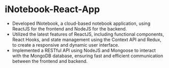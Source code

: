 # iNotebook-React-App

- Developed INotebook, a cloud-based notebook application, using ReactJS for the frontend and NodeJS for the backend.
- Utilized the latest features of ReactJS, including functional components, React Hooks, and state management using the Context API and Redux, to create a responsive and dynamic user interface.
- Implemented a RESTful API using NodeJS and Mongoose to interact with the MongoDB database, ensuring fast and efficient communication between the frontend and backend.



